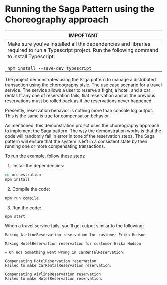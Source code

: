 # Running the Saga Pattern using the Choreography approach

|IMPORTANT|
|---------|
|Make sure you've installed all the dependencies and libraries required to run a Typescript project. Run the following command to install Typescript:<br><br>`npm install --save-dev typescript`|

The project demonstrates using the Saga pattern to manage a distributed transaction using the choreography style. The use case scenario for a travel service. The service allows a user to reserve a flight, a hotel, and a car rental. If any one of reservation fails, that reservation and all the previous reservations must be rolled back as if the reservations never happened.

Presently, reservation behavior is nothing more than console log output. This is the same is true for compensation behavior.

As mentioned, this demonstration project uses the choreography approach to implement the Saga pattern. The way the demonstration works is that the code will randomly fail in error in tone of the reservation steps. The Saga pattern will ensure that the system is left in a consistent state by then running one or more compensating transactions.

To run the example, follow these steps:

1. Install the dependencies:

```bash
cd orchestration
npm install
```

2. Compile the code:

```bash
npm run compile
```

3. Run the code:

```bash
npm start
```

When a travel service fails, you'll get output similar to the following:

```text
Making AirlineReservation reservation for customer Erika Hudson

Making HotelReservation reservation for customer Erika Hudson

💀 Oh no! Something went wrong in CarRentalReservation!

Compensating HotelReservation reservation
Failed to make CarRentalReservation reservation.

Compensating AirlineReservation reservation
Failed to make HotelReservation reservation.


```
